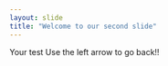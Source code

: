 ```yaml
---
layout: slide
title: "Welcome to our second slide"
---
```

Your test
Use the left arrow to go back!!
